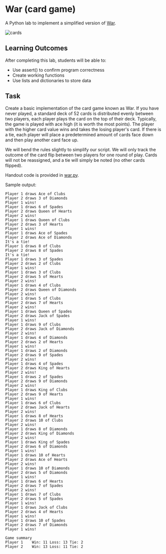 War (card game)
===============

A Python lab to implement a simplified version of [War](https://en.wikipedia.org/wiki/War_(card_game)).

![cards](https://upload.wikimedia.org/wikipedia/commons/thumb/1/13/Wojna_gra_karciana.jpg/800px-Wojna_gra_karciana.jpg)

Learning Outcomes
-----------------

After completing this lab, students will be able to:

- Use assert() to confirm program correctness
- Create working functions
- Use lists and dictionaries to store data

Task
----

Create a basic implementation of the card game known as War. If you have never played, a standard deck of 52 cards is distributed evenly between two players, each player plays the card on the top of their deck. Typically, the game is played with ace high (it is worth the most points). The player with the higher card value wins and takes the losing player's card. If there is a tie, each player will place a predetermined amount of cards face down and then play another card face up.

We will bend the rules slightly to simplify our script. We will only track the outcome of the card flip between two players for one round of play. Cards will not be reassigned, and a tie will simply be noted (no other cards flipped).

Handout code is provided in [war.py](war.py).

Sample output:

```
Player 1 draws Ace of Clubs
Player 2 draws 3 of Diamonds
Player 1 wins!
Player 1 draws 6 of Spades
Player 2 draws Queen of Hearts
Player 2 wins!
Player 1 draws Queen of Clubs
Player 2 draws 3 of Hearts
Player 1 wins!
Player 1 draws Ace of Spades
Player 2 draws Ace of Diamonds
It's a tie!
Player 1 draws 8 of Clubs
Player 2 draws 8 of Spades
It's a tie!
Player 1 draws 3 of Spades
Player 2 draws 2 of Clubs
Player 1 wins!
Player 1 draws 3 of Clubs
Player 2 draws 5 of Hearts
Player 2 wins!
Player 1 draws 4 of Clubs
Player 2 draws Queen of Diamonds
Player 2 wins!
Player 1 draws 5 of Clubs
Player 2 draws 7 of Hearts
Player 2 wins!
Player 1 draws Queen of Spades
Player 2 draws Jack of Spades
Player 1 wins!
Player 1 draws 9 of Clubs
Player 2 draws Jack of Diamonds
Player 2 wins!
Player 1 draws 4 of Diamonds
Player 2 draws 2 of Hearts
Player 1 wins!
Player 1 draws 2 of Diamonds
Player 2 draws 9 of Spades
Player 2 wins!
Player 1 draws 4 of Spades
Player 2 draws King of Hearts
Player 2 wins!
Player 1 draws 2 of Spades
Player 2 draws 9 of Diamonds
Player 2 wins!
Player 1 draws King of Clubs
Player 2 draws 9 of Hearts
Player 1 wins!
Player 1 draws 6 of Clubs
Player 2 draws Jack of Hearts
Player 2 wins!
Player 1 draws 8 of Hearts
Player 2 draws 10 of Clubs
Player 2 wins!
Player 1 draws 8 of Diamonds
Player 2 draws King of Diamonds
Player 2 wins!
Player 1 draws King of Spades
Player 2 draws 6 of Diamonds
Player 1 wins!
Player 1 draws 10 of Hearts
Player 2 draws Ace of Hearts
Player 2 wins!
Player 1 draws 10 of Diamonds
Player 2 draws 5 of Diamonds
Player 1 wins!
Player 1 draws 6 of Hearts
Player 2 draws 7 of Spades
Player 2 wins!
Player 1 draws 7 of Clubs
Player 2 draws 5 of Spades
Player 1 wins!
Player 1 draws Jack of Clubs
Player 2 draws 4 of Hearts
Player 1 wins!
Player 1 draws 10 of Spades
Player 2 draws 7 of Diamonds
Player 1 wins!

Game summary
Player 1    Win: 11 Loss: 13 Tie: 2
Player 2    Win: 13 Loss: 11 Tie: 2
```